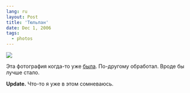 ```yaml
---
lang: ru
layout: Post
title: 'Тюльпан'
date: Dec 1, 2006
tags:
  - photos
---
```


![](http://wow.sapegin.me/1t0b2w221L36/MG-6654-lj.jpg)

Эта фотография когда-то уже [была](http://birdwatcher.ru/blog/451). По-другому обработал. Вроде бы лучше стало.

**Update.** Что-то я уже в этом сомневаюсь.

